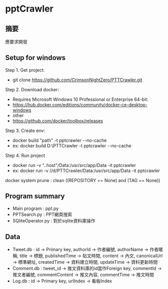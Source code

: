 pptCrawler
============

摘要
------

應要求開發

Setup for windows
-------------------
Step 1. Get project:
* git clone https://github.com/CrimsonNightZero/PTTCrawler.git

Step 2. Download docker:
* Requires Microsoft Windows 10 Professional or Enterprise 64-bit:
* https://hub.docker.com/editions/community/docker-ce-desktop-windows
* other
* https://github.com/docker/toolbox/releases

Step 3. Create env:
* docker build "path" -t pptcrawler --no-cache
* ex: docker build D:\PTTCrawler  -t pptcrawler --no-cache

Step 4. Run project
* docker run -v "..host"/Data:/usr/src/app/Data  -it pptcrawler
* ex: docker run -v //d/PTTCrawler/Data:/usr/src/app/Data  -it pptcrawler

docker system prune : clean ((REPOSITORY == None) and (TAG == None))

Program summary
-----------------
* Main program : ppt.py
* PPTSearch.py : PPT網頁搜索
* SQliteOperator.py : 對於sqlite資料庫操作

Data
-----------------
* Tweet.db : id -> Primary key, authorId -> 作者編號, authorName -> 作者暱稱, title -> 標題, publishedTime -> 貼文時間, content -> 內文, canonicalUrl -> 標準網址, createdTime -> 資料建立時間, updateTime -> 資料更新時間
* Comment.db : tweet_id -> 推文資料庫的id當作Foreign key, commentId -> 推文者編號, commentContent -> 推文內容, commentTime -> 推文時間
* Log.db : id -> Primary key, urlIndex -> 看板Index
